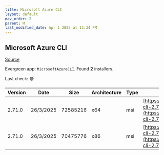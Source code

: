 ```yaml
---
title: Microsoft Azure CLI
layout: default
nav_order: 2
parent: M
last_modified_date: Apr 1 2025 at 12:34 PM
---
```


## Microsoft Azure CLI

[Source](https://learn.microsoft.com/en-au/cli/azure/)

Evergreen app: `MicrosoftAzureCLI`. Found **2** installers.

Last check: 🟢

| Version | Date      | Size     | Architecture | Type | URI                                                                                                                                          |
| ------- | --------- | -------- | ------------ | ---- | -------------------------------------------------------------------------------------------------------------------------------------------- |
| 2.71.0  | 26/3/2025 | 72585216 | x64          | msi  | [https://azcliprod.blob.core.windows.net/msi/azure-cli-2.71.0-x64.msi](https://azcliprod.blob.core.windows.net/msi/azure-cli-2.71.0-x64.msi) |
| 2.71.0  | 26/3/2025 | 70475776 | x86          | msi  | [https://azcliprod.blob.core.windows.net/msi/azure-cli-2.71.0.msi](https://azcliprod.blob.core.windows.net/msi/azure-cli-2.71.0.msi)         |
